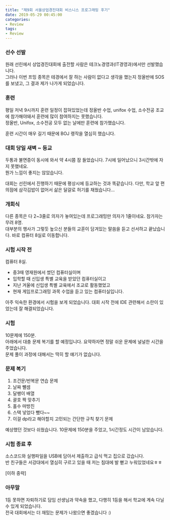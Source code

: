 ```yaml
---
title: "제9회 서울상업경진대회 비스니스 프로그래밍 후기"
date: 2019-05-29 00:45:00
categories:
- Review
tags:
- Review
---
```


### 선수 선발
원래 선린에서 상업경진대회에 출전할 사람은 테크노경영과(IT경영과)에서만 선발했습니다.<br>
그러나 이번 프밍 종목은 테경에서 잘 하는 사람이 없다고 생각을 했는지 정올반에 SOS를 보냈고, 그 결과 제가 나가게 되었습니다.

### 훈련
평일 저녁 9시까지 훈련 일정이 잡혀있었는데 정올반 수업, unifox 수업, 소수전공 조교에 참가해야돼서 훈련에 많이 참여하지는 못했습니다.<br>
정올반, Unifox, 소수전공 모두 없는 날에만 훈련에 참가했습니다.

훈련 시간이 매우 길기 때문에 BOJ 랭작을 열심히 했습니다.

### 대회 당일 새벽 ~ 등교
두통과 불면증이 동시에 와서 약 4시쯤 잠 들었습니다. 7시에 일어났으니 3시간밖에 자지 못했네요.<bR>
뭔가 느낌이 좋지는 않았습니다.

대회는 선린에서 진행하기 때문에 평상시에 등교하는 것과 똑같습니다. 다만, 학교 앞 편의점에 삼각김밥이 없어서 삶은 달걀로 허기를 채웠습니다...

### 개회식
다른 종목은 다 2~3줄로 의자가 놓여있는데 프로그래밍만 의자가 1줄이네요. 참가자는 무려 8명.<br>
대부분의 행사가 그렇듯 높으신 분들의 교훈이 담겨있는 말씀을 듣고 선서하고 끝났습니다. 바로 컴퓨터 8실로 이동합니다.

### 시험 시작 전
컴퓨터 8실.<br>
* 중3때 영재원에서 썼던 컴퓨터실이며
* 입학할 때 신입생 특별 교육을 받았던 컴퓨터실이고
* 지난 겨울에 신입생 특별 교육에서 조교로 활동했었고
* 현재 게임프로그래밍 과목 수업을 듣고 있는 컴퓨터실입니다.

아주 익숙한 환경에서 시험을 보게 되었습니다. 대회 시작 전에 IDE 관련해서 소란이 있었는데 잘 해결되었습니다.

### 시험
10문제에 150분.<br>
아래에서 대충 문제 복기를 할 예정입니다. 요약하자면 정말 쉬운 문제에 널널한 시간을 주었습니다.<br>
문제 풀이 과정에 대해서는 딱히 할 얘기가 없습니다.

### 문제 복기
1. 조건문/반복문 연습 문제
2. 날짜 뺄셈
3. 달팽이 배열
4. 괄호 짝 맞추기
5. 홀수 마방진
6. 스택 넣었다 뺐다~~
7. 이걸 dp라고 해야할지 고민되는 간단한 규칙 찾기 문제

예상했던 것보다 쉬웠습니다.
10문제에 150분을 주었고, 1시간정도 시간이 남았습니다.

### 시험 종료 후
소스코드와 실행파일을 USB에 담아서 제출하고 급식 먹고 집으로 갔습니다.<br>
반 친구들은 서강대에서 열심히 구르고 있을 때 저는 침대에 발 뻗고 누워있었네요ㅎㅎ

[이하 중략]

### 아무말
1등 못하면 자퇴하기로 담임 선생님과 약속을 했고, 다행히 1등을 해서 학교에 계속 다닐 수 있게 되었습니다.<br>
전국 대회에서는 더 재밌는 문제가 나왔으면 좋겠습니다 :)
